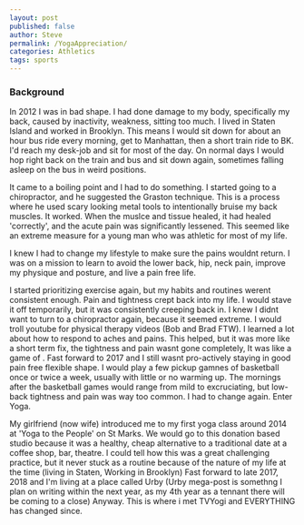 ```yaml
---
layout: post
published: false
author: Steve
permalink: /YogaAppreciation/
categories: Athletics
tags: sports
---
```

### Background
 In 2012 I was in bad shape. I had done damage to my body, specifically my back, caused by inactivity, weakness, sitting too much. I lived in Staten Island and worked in Brooklyn. This means I would sit down for about an hour bus ride every morning, get to Manhattan, then a short train ride to BK. I'd reach my desk-job and sit for most of the day. On normal days I would hop right back on the train and bus and sit down again, sometimes falling asleep on the bus in weird positions. 
 
  It came to a boiling point and I had to do something. I started going to a chiropractor, and he suggested the Graston technique. This is a process where he used scary looking metal tools to intentionally bruise my back muscles. It worked. When the muslce and tissue healed, it had healed 'correctly', and the acute pain was significantly lessened. This seemed like an extreme measure for a young man who was athletic for most of my life. 
  
  I knew I had to change my lifestyle to make sure the pains wouldnt return. I was on a mission to learn to avoid the lower back, hip, neck pain, improve my physique and posture, and live a pain free life. 
  
  I started prioritizing exercise again, but my habits and routines werent consistent enough. Pain and tightness crept back into my life. I would stave it off temporarily, but it was consistently creeping back in. I knew I didnt want to turn to a chiropractor again, because it seemed extreme. I would troll youtube for physical therapy videos (Bob and Brad FTW). I learned a lot about how to respond to aches and pains. This helped, but it was more like a short term fix, the tightness and pain wasnt gone completely, It was like a game of . 
Fast forward to 2017 and I still wasnt pro-actively staying in good pain free flexible shape. I would play a few pickup gamnes of basketball once or twice a week, usually with little or no warming up. The mornings after the basketball games would range from mild to excruciating, but low-back tightness and pain was way too common. I had to change again. 
Enter Yoga.

  My girlfriend (now wife) introduced me to my first yoga class around 2014 at 'Yoga to the People' on St Marks. We would go to this donation based studio because it was a healthy, cheap alternative to a traditional date at a coffee shop, bar, theatre. I could tell how this was a great challenging practice, but it never stuck as a routine because of the nature of my life at the time (living in Staten, Working in Brooklyn) Fast forward to late 2017, 2018 and I'm living at a place called Urby (Urby mega-post is somethng I plan on writing within the next year, as my 4th year as a tennant there will be coming to a close) Anyway. This is where i met TVYogi and EVERYTHING has changed since.

